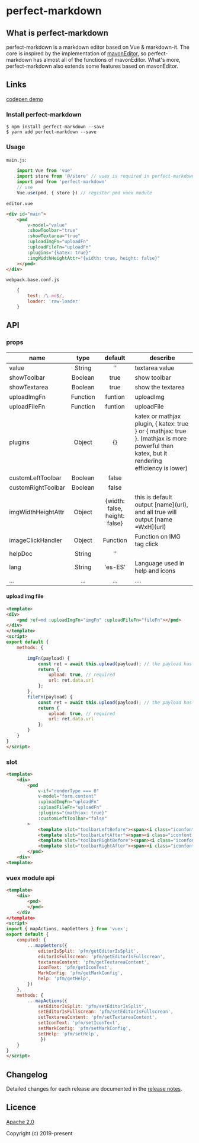 # perfect-markdown

## What is perfect-markdown
perfect-markdown is a markdown editor based on Vue & markdown-it. The core is inspired by the implementation of [mavonEditor](https://github.com/hinesboy/mavonEditor), so perfect-markdown has almost all of the functions of mavonEditor. What's more, perfect-markdown also extends some features based on mavonEditor.

## Links

[codepen demo](https://codepen.io/li-xiaoqing/pen/wOmabo)

### Install perfect-markdown

```
$ npm install perfect-markdown --save
$ yarn add perfect-markdown --save
```

### Usage

`main.js`:
```javascript
    import Vue from 'vue'
    import store from '@/store' // vuex is required in perfect-markdown
    import pmd from 'perfect-markdown'
    // use
    Vue.use(pmd, { store }) // register pmd vuex module

```
`editor.vue`
```html
<div id="main">
    <pmd
        v-model="value"
        :showToolbar="true"
        :showTextarea="true"
        :uploadImgFn="uploadFn"
        :uploadFileFn="uploadFn"
        :plugins="{katex: true}"
        :imgWidthHeightAttr="{width: true, height: false}"
    ></pmd>
</div>
```
`webpack.base.conf.js`
```javascript
    {
        test: /\.md$/,
        loader: 'raw-loader'
    }
```


## API

### props

| name         | type     | default  | describe                                                  |
| ------------ | :-----:  | :---------: | -------------------------------------------------------|
| value        | String   | ''      | textarea value
| showToolbar  | Boolean  | true    | show toolbar                                               |
| showTextarea | Boolean  | true    | show the textarea                                          |
| uploadImgFn  | Function | funtion | uploadImg                                              |
|  uploadFileFn | Function | funtion | uploadFile                                                 |
|  plugins        | Object   |   {}    | katex or mathjax plugin, { katex: true } or { mathjax: true }. (mathjax  is more powerful than katex, but it rendering efficiency is lower) |
|  customLeftToolbar |   Boolean  |    false   |       |
|  customRightToolbar |   Boolean  |    false   |       |
|  imgWidthHeightAttr |   Object  |    {width: false, height: false}   | this is default output \[name](url), and all true will output \[name =WxH](url)      |
|  imageClickHandler |   Object  |    Function   | Function on IMG tag click      |
|  helpDoc |   String  | ''   |        |
|  lang |   String  |    'es-ES'   | Language used in help and icons      |
| ...          | ...      |   ...   | ....                                                       |

#### upload img file

```html
<template>
<div>
    <pmd ref=md :uploadImgFn="imgFn" :uploadFileFn="fileFn"></pmd>
</div>
</template>
<script>
export default {
    methods: {

        imgFn(payload) {
            const ret = await this.upload(payload); // the payload has the file(File) param from pmd
            return {
                upload: true, // required
                url: ret.data.url
            };
        },
        fileFn(payload) {
            const ret = await this.upload(payload); // the payload has the file(File) param from pmd
            return {
                upload: true, // required
                url: ret.data.url
            };
        }
    }
}
</script>
```

### slot
```html
<template>
    <div>
        <pmd
            v-if="renderType === 0"
            v-model="form.content"
            :uploadImgFn="uploadFn"
            :uploadFileFn="uploadFn"
            :plugins="{mathjax: true}"
            :customLeftToolbar="false"
        >
            <template slot="toolbarLeftBefore"><span><i class="iconfont icon-clean"></i></span></template>
            <template slot="toolbarLeftAfter"><span><i class="iconfont icon-clean"></i></span></template>
            <template slot="toolbarRightBefore"><span><i class="iconfont icon-clean"></i></span></template>
            <template slot="toolbarRightAfter"><span><i class="iconfont icon-clean"></i></span></template>
        </pmd>
    <div>
<template>
```

### vuex module api
```html
<template>
    <div>
        <pmd>
        </pmd>
    </div
</template>
<script>
import { mapActions, mapGetters } from 'vuex';
export default {
    computed: {
        ...mapGetters({
            editorIsSplit: 'pfm/getEditorIsSplit',
            editorIsFullscrean: 'pfm/getEditorIsFullscrean',
            textareaContent: 'pfm/getTextareaContent',
            iconText: 'pfm/getIconText',
            MarkConfig: 'pfm/getMarkConfig',
            help: 'pfm/getHelp',
        })
    },
    methods: {
        ...mapActions({ 
            setEditorIsSplit: 'pfm/setEditorIsSplit',
            setEditorIsFullscrean: 'pfm/setEditorIsFullscrean',
            setTextareaContent: 'pfm/setTextareaContent',
            setIconText: 'pfm/setIconText',
            setMarkConfig: 'pfm/setMarkConfig',
            setHelp: 'pfm/setHelp',
			 })
    }
}
</script>
```

## Changelog

Detailed changes for each release are documented in the [release notes](https://github.com/li-xiaoqing/perfect-markdown/releases).

## Licence

[Apache 2.0](http://www.apache.org/licenses/LICENSE-2.0)

Copyright (c) 2019-present
